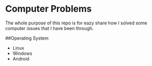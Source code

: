 Computer Problems
================

The whole purpose of this repo is for eazy  share how I solved some computer issues that I have been through.

##Operating System
* Linux
* Windows
* Android

